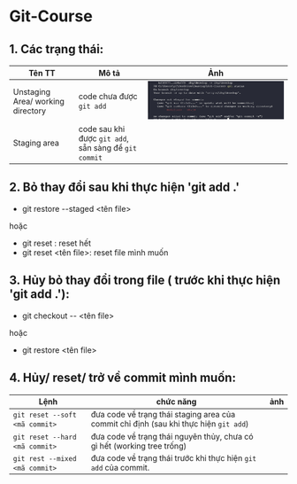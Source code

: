 # Git-Course

## 1. Các trạng thái:

Tên TT | Mô tả | Ảnh
-------|-------|----
Unstaging Area/ working directory| code chưa được `git add`|![ảnh](./1.png)
Staging area| code sau khi được `git add`, sẵn sàng để `git commit`|

## 2. Bỏ thay đổi sau khi thực hiện 'git add .'

- git restore --staged <tên file>

hoặc

- git reset : reset hết
- git reset <tên file>: reset file mình muốn

## 3. Hủy bỏ thay đổi trong file ( trước khi thực hiện 'git add .'):

- git checkout -- <tên file>

hoặc

- git restore <tên file>

## 4. Hủy/ reset/ trở về commit mình muốn:

Lệnh | chức năng | ảnh
-----|-----------|----
`git reset --soft <mã commit>`| đưa code về trạng thái staging area của commit chỉ định (sau khi thực hiện `git add`)|
`git reset --hard <mã commit>`| đưa code về trạng thái nguyên thủy, chưa có gì hết (working tree trống)|
`git rest --mixed <mã commit>`| đưa code về trạng thái trước khi thực hiện `git add` của commit.|